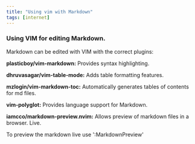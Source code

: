 ```yaml
---
title: "Using vim with Markdown"
tags: [internet]
---
```

### Using VIM for editing Markdown.  
  
Markdown can be edited with VIM with the correct plugins:  
  
**plasticboy/vim-markdown:** Provides syntax highlighting.  
  
**dhruvasagar/vim-table-mode:** Adds table formatting features.  
  
**mzlogin/vim-markdown-toc:** Automatically generates tables of contents for md files.  
  
**vim-polyglot:** Provides language support for Markdown.  
  
**iamcco/markdown-preview.nvim:** Allows preview of markdown files in a browser. Live.  
  
To preview the markdown live use ':MarkdownPreview'  

